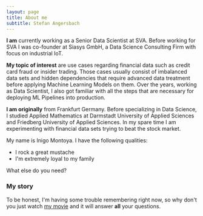 ```yaml
---
layout: page
title: About me
subtitle: Stefan Angersbach
---
```


**I am** currently working as a Senior Data Scientist at SVA. Before working for SVA I was co-founder at Siasys GmbH, a Data Science Consulting Firm with focus on industrial IoT.  

**My topic of interest** are use cases regarding financial data such as credit card fraud or insider trading. Those cases usually consist of imbalanced data sets and hidden dependencies that require advanced data treatment before applying Machine Learning Models on them. Over the years, working as Data Scientist, I also got familiar with all the steps that are necessary for deploying ML Pipelines into production.

**I am originally** from Frankfurt Germany. Before specializing in Data Science, I studied Applied Mathematics at Darmstadt University of Applied Sciences and Friedberg University of Applied Sciences. In my spare time I am experimenting with financial data sets trying to beat the stock market.


My name is Inigo Montoya. I have the following qualities:

- I rock a great mustache
- I'm extremely loyal to my family

What else do you need?

### My story

To be honest, I'm having some trouble remembering right now, so why don't you just watch [my movie](https://en.wikipedia.org/wiki/The_Princess_Bride_%28film%29) and it will answer **all** your questions.
